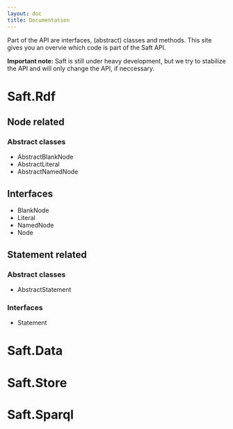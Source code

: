 ```yaml
---
layout: doc
title: Documentation
---
```


Part of the API are interfaces, (abstract) classes and methods. This site gives you an overvie which code is part of the Saft API. 

**Important note:** Saft is still under heavy development, but we try to stabilize the API and will only change the API, if neccessary. 

# Saft.Rdf

## Node related

### Abstract classes

- AbstractBlankNode
- AbstractLiteral
- AbstractNamedNode

## Interfaces
 
- BlankNode
- Literal
- NamedNode
- Node

## Statement related

### Abstract classes

- AbstractStatement

### Interfaces

- Statement

# Saft.Data

# Saft.Store

# Saft.Sparql
